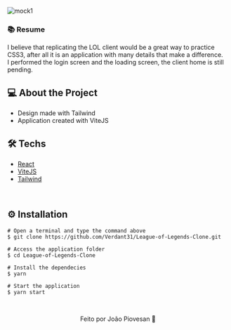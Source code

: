 ![mock1](https://user-images.githubusercontent.com/71015476/195692399-2f11214b-26d5-428e-9214-a1713b336199.png)
<h3>📚 Resume</h3>
I believe that replicating the LOL client would be a great way to practice CSS3, after all it is an application with many details that make a difference.
<br>
I performed the login screen and the loading screen, the client home is still pending.
&nbsp;

## 💻 About the Project

* Design made with Tailwind
* Application created with ViteJS
&nbsp;

## 🛠️ Techs

* [React](https://pt-br.reactjs.org/E)
* [ViteJS](https://vitejs.dev)
* [Tailwind](https://tailwindcss.com)

&nbsp;

## ⚙️ Installation
```
# Open a terminal and type the command above
$ git clone https://github.com/Verdant31/League-of-Legends-Clone.git
```

```
# Access the application folder
$ cd League-of-Legends-Clone

# Install the dependecies
$ yarn

# Start the application
$ yarn start

```
&nbsp;

<p align="center">Feito por João Piovesan 📗</p>
